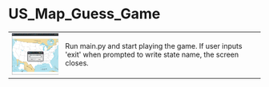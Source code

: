 # US_Map_Guess_Game
<table>
<tr>
  <td>
    <img src="us_map_game_screenshot.png" width="200px">
  </td>
  <td>
    Run main.py and start playing the game. If user inputs 'exit' when prompted to write state name, the screen closes.
  </td>
</tr>
</table>

